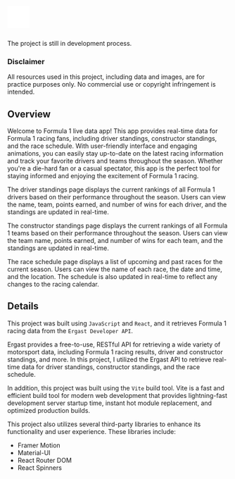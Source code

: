 # <img src="/src/assets/F1-LOGO.png" alt="favicon" width="50" height="50"/>

The project is still in development process.

### Disclaimer 

All resources used in this project, including data and images, are for practice purposes only. No commercial use or copyright infringement is intended.

## Overview

Welcome to Formula 1 live data app! This app provides real-time data for Formula 1 racing fans, including driver standings, constructor standings, and the race schedule. With user-friendly interface and engaging animations, you can easily stay up-to-date on the latest racing information and track your favorite drivers and teams throughout the season. Whether you're a die-hard fan or a casual spectator, this app is the perfect tool for staying informed and enjoying the excitement of Formula 1 racing.

The driver standings page displays the current rankings of all Formula 1 drivers based on their performance throughout the season. Users can view the name, team, points earned, and number of wins for each driver, and the standings are updated in real-time.

The constructor standings page displays the current rankings of all Formula 1 teams based on their performance throughout the season. Users can view the team name, points earned, and number of wins for each team, and the standings are updated in real-time.

The race schedule page displays a list of upcoming and past races for the current season. Users can view the name of each race, the date and time, and the location. The schedule is also updated in real-time to reflect any changes to the racing calendar.


## Details

This project was built using `JavaScript` and `React`, and it retrieves Formula 1 racing data from the `Ergast Developer API`.

Ergast provides a free-to-use, RESTful API for retrieving a wide variety of motorsport data, including Formula 1 racing results, driver and constructor standings, and more. In this project, I utilized the Ergast API to retrieve real-time data for driver standings, constructor standings, and the race schedule.

In addition, this project was built using the `Vite` build tool. Vite is a fast and efficient build tool for modern web development that provides lightning-fast development server startup time, instant hot module replacement, and optimized production builds. 

This project also utilizes several third-party libraries to enhance its functionality and user experience. These libraries include:

- Framer Motion
- Material-UI 
- React Router DOM
- React Spinners
